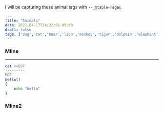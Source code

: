 I will be capturing these animal tags with ```--_mtable-regex```.

```yaml
---
title: "Animals"
date: 2021-04-17T14:22:02-05:00
draft: false
tags: ['dog','cat','bear','lion','monkey','tiger','dolphin','elephant','whale']
---
```

### Mline

---

```sh
cat <<EOF
---------
EOF
hello()
{
	echo "hello"
}
```

### Mline2
